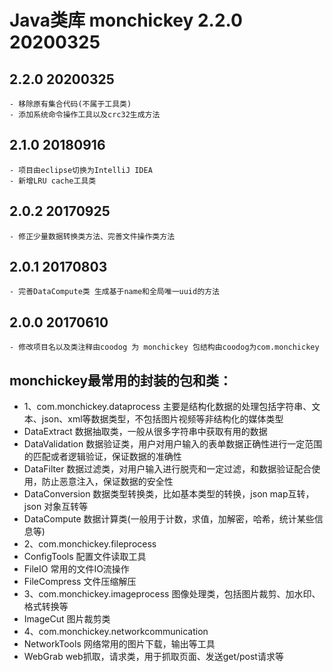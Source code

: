 # Java类库 monchickey 2.2.0 20200325

## 2.2.0 20200325
    - 移除原有集合代码(不属于工具类)
    - 添加系统命令操作工具以及crc32生成方法

## 2.1.0 20180916
    - 项目由eclipse切换为IntelliJ IDEA
    - 新增LRU cache工具类

## 2.0.2 20170925
    - 修正少量数据转换类方法、完善文件操作类方法

## 2.0.1 20170803
    - 完善DataCompute类 生成基于name和全局唯一uuid的方法

## 2.0.0 20170610
    - 修改项目名以及类注释由coodog 为 monchickey 包结构由coodog为com.monchickey

## monchickey最常用的封装的包和类：
* 1、com.monchickey.dataprocess 主要是结构化数据的处理包括字符串、文本、json、xml等数据类型，不包括图片视频等非结构化的媒体类型
*   DataExtract 数据抽取类，一般从很多字符串中获取有用的数据
*   DataValidation  数据验证类，用户对用户输入的表单数据正确性进行一定范围的匹配或者逻辑验证，保证数据的准确性
*   DataFilter 数据过滤类，对用户输入进行脱壳和一定过滤，和数据验证配合使用，防止恶意注入，保证数据的安全性
*   DataConversion 数据类型转换类，比如基本类型的转换，json map互转，json 对象互转等
*   DataCompute 数据计算类(一般用于计数，求值，加解密，哈希，统计某些信息等)
* 2、com.monchickey.fileprocess
*   ConfigTools 配置文件读取工具
*   FileIO 常用的文件IO流操作
*   FileCompress 文件压缩解压
* 3、com.monchickey.imageprocess 图像处理类，包括图片裁剪、加水印、格式转换等
*   ImageCut 图片裁剪类
* 4、com.monchickey.networkcommunication
*   NetworkTools 网络常用的图片下载，输出等工具
*   WebGrab web抓取，请求类，用于抓取页面、发送get/post请求等
